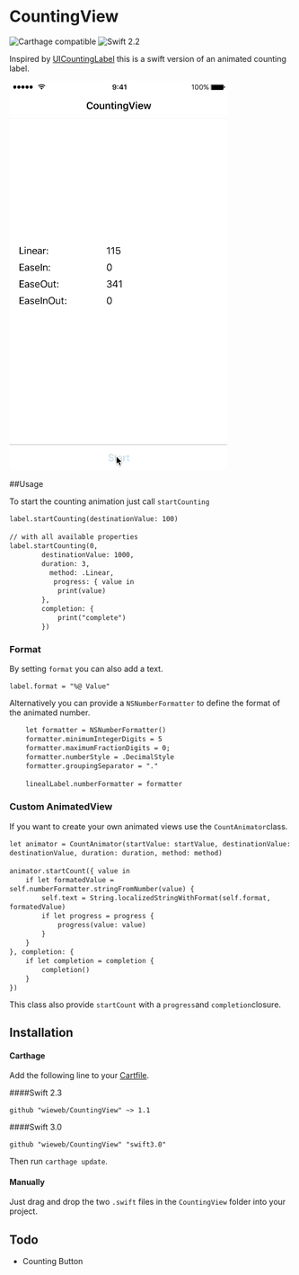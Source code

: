 # CountingView

![Carthage compatible](https://img.shields.io/badge/Carthage-compatible-4BC51D.svg?style=flat)
![Swift 2.2](https://img.shields.io/badge/Swift-2.3-orange.svg)

Inspired by [UICountingLabel](https://github.com/dataxpress/UICountingLabel) this is a swift version of an animated counting label.

![Example](Resources/Example.gif)

##Usage

To start the counting animation just call ```startCounting```

	label.startCounting(destinationValue: 100)
	
	// with all available properties
	label.startCounting(0,
   			destinationValue: 1000,
          	duration: 3,
	          method: .Linear,
   		       progress: { value in
       		   	print(value)
          	},
          	completion: {
          		print("complete")
        	})
	
### Format

By setting ```format``` you can also add a text.

	label.format = "%@ Value"
	
Alternatively you can provide a ```NSNumberFormatter``` to define the format of the animated number.

        let formatter = NSNumberFormatter()
        formatter.minimumIntegerDigits = 5
        formatter.maximumFractionDigits = 0;
        formatter.numberStyle = .DecimalStyle
        formatter.groupingSeparator = "."
        
        linealLabel.numberFormatter = formatter

### Custom AnimatedView

If you want to create your own animated views use the ```CountAnimator```class. 

	let animator = CountAnimator(startValue: startValue, destinationValue: destinationValue, duration: duration, method: method)
	
	animator.startCount({ value in
		if let formatedValue = self.numberFormatter.stringFromNumber(value) {
			self.text = String.localizedStringWithFormat(self.format, formatedValue)
			if let progress = progress {
				progress(value: value)
			}
		}
	}, completion: {
		if let completion = completion {
			completion()
		}
	})
	        
This class also provide ```startCount``` with a ```progress```and ```completion```closure.


## Installation

#### Carthage

Add the following line to your [Cartfile](https://github.com/Carthage/Carthage/blob/master/Documentation/Artifacts.md#cartfile).

####Swift 2.3

```
github "wieweb/CountingView" ~> 1.1
```

####Swift 3.0

```
github "wieweb/CountingView" "swift3.0"
```

Then run `carthage update`.

#### Manually

Just drag and drop the two `.swift` files in the `CountingView` folder into your project.

## Todo

* Counting Button

